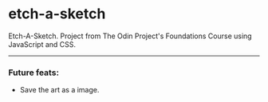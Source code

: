 # etch-a-sketch
Etch-A-Sketch. Project from The Odin Project's Foundations Course using JavaScript and CSS.
<hr>

### Future feats:
- Save the art as a image.

